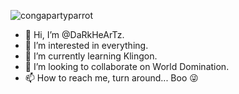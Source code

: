 ![congapartyparrot](https://github.com/user-attachments/assets/13daacb1-fa05-49df-b744-6042c0a10d26) 
- 👋 Hi, I’m @DaRkHeArTz.
- 👀 I’m interested in everything. 
- 🌱 I’m currently learning Klingon. 
- 💞️ I’m looking to collaborate on World Domination. 
- 📫 How to reach me, turn around... Boo 😜

<!---
DaRkZ2012/DaRkZ2012 is a ✨ special ✨ repository because its `README.md` (this file) appears on your GitHub profile.
You can click the Preview link to take a look at your changes.
--->
